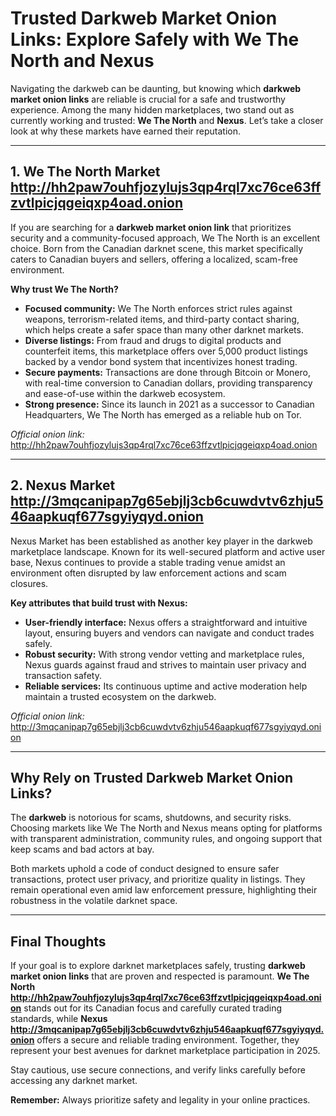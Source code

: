 # Trusted Darkweb Market Onion Links: Explore Safely with We The North and Nexus

Navigating the darkweb can be daunting, but knowing which **darkweb market onion links** are reliable is crucial for a safe and trustworthy experience. Among the many hidden marketplaces, two stand out as currently working and trusted: **We The North** and **Nexus**. Let’s take a closer look at why these markets have earned their reputation.

---

## 1. We The North Market http://hh2paw7ouhfjozylujs3qp4rql7xc76ce63ffzvtlpicjqgeiqxp4oad.onion

If you are searching for a **darkweb market onion link** that prioritizes security and a community-focused approach, We The North is an excellent choice. Born from the Canadian darknet scene, this market specifically caters to Canadian buyers and sellers, offering a localized, scam-free environment.

**Why trust We The North?**  
- **Focused community:** We The North enforces strict rules against weapons, terrorism-related items, and third-party contact sharing, which helps create a safer space than many other darknet markets.  
- **Diverse listings:** From fraud and drugs to digital products and counterfeit items, this marketplace offers over 5,000 product listings backed by a vendor bond system that incentivizes honest trading.  
- **Secure payments:** Transactions are done through Bitcoin or Monero, with real-time conversion to Canadian dollars, providing transparency and ease-of-use within the darkweb ecosystem.  
- **Strong presence:** Since its launch in 2021 as a successor to Canadian Headquarters, We The North has emerged as a reliable hub on Tor.

*Official onion link:* http://hh2paw7ouhfjozylujs3qp4rql7xc76ce63ffzvtlpicjqgeiqxp4oad.onion

---

## 2. Nexus Market http://3mqcanipap7g65ebjlj3cb6cuwdvtv6zhju546aapkuqf677sgyiyqyd.onion

Nexus Market has been established as another key player in the darkweb marketplace landscape. Known for its well-secured platform and active user base, Nexus continues to provide a stable trading venue amidst an environment often disrupted by law enforcement actions and scam closures.

**Key attributes that build trust with Nexus:**  
- **User-friendly interface:** Nexus offers a straightforward and intuitive layout, ensuring buyers and vendors can navigate and conduct trades safely.  
- **Robust security:** With strong vendor vetting and marketplace rules, Nexus guards against fraud and strives to maintain user privacy and transaction safety.  
- **Reliable services:** Its continuous uptime and active moderation help maintain a trusted ecosystem on the darkweb.  

*Official onion link:* http://3mqcanipap7g65ebjlj3cb6cuwdvtv6zhju546aapkuqf677sgyiyqyd.onion

---

## Why Rely on Trusted Darkweb Market Onion Links?

The **darkweb** is notorious for scams, shutdowns, and security risks. Choosing markets like We The North and Nexus means opting for platforms with transparent administration, community rules, and ongoing support that keep scams and bad actors at bay.

Both markets uphold a code of conduct designed to ensure safer transactions, protect user privacy, and prioritize quality in listings. They remain operational even amid law enforcement pressure, highlighting their robustness in the volatile darknet space.

---

## Final Thoughts

If your goal is to explore darknet marketplaces safely, trusting **darkweb market onion links** that are proven and respected is paramount. **We The North http://hh2paw7ouhfjozylujs3qp4rql7xc76ce63ffzvtlpicjqgeiqxp4oad.onion** stands out for its Canadian focus and carefully curated trading standards, while **Nexus http://3mqcanipap7g65ebjlj3cb6cuwdvtv6zhju546aapkuqf677sgyiyqyd.onion** offers a secure and reliable trading environment. Together, they represent your best avenues for darknet marketplace participation in 2025.

Stay cautious, use secure connections, and verify links carefully before accessing any darknet market.

**Remember:** Always prioritize safety and legality in your online practices.
